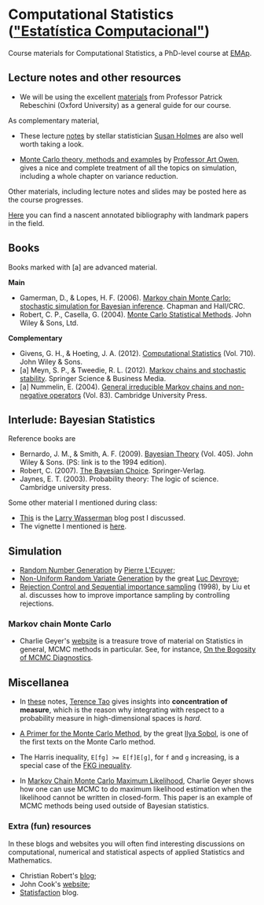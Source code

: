 # Computational Statistics (["Estatística Computacional"](https://emap.fgv.br/disciplina/doutorado/estatistica-computacional))

Course materials for Computational Statistics, a PhD-level course at [EMAp](http://emap.fgv.br/).

## Lecture notes and other resources

- We will be using the excellent [materials](http://www.stats.ox.ac.uk/~rebeschi/teaching/AdvSim/18/index.html) from Professor Patrick Rebeschini (Oxford University) as a general guide for our course. 

As complementary material,

- These lecture [notes](https://statweb.stanford.edu/~susan/courses/s227/)  by stellar statistician [Susan Holmes](https://statweb.stanford.edu/~susan/) are also well worth taking a look.

- [Monte Carlo theory, methods and examples](https://statweb.stanford.edu/~owen/mc/) by [Professor Art Owen](https://statweb.stanford.edu/~owen/), gives a nice and complete treatment of all the topics on simulation, including a whole chapter on variance reduction. 

Other materials, including lecture notes and slides may be posted here as the course progresses. 

[Here](https://github.com/maxbiostat/Computational_Statistics/blob/master/annotated_bibliography.md) you can find a nascent annotated bibliography with landmark papers in the field. 

## Books

Books marked with [a] are advanced material.

**Main**
- Gamerman, D., & Lopes, H. F. (2006). [Markov chain Monte Carlo: stochastic simulation for Bayesian inference](http://www.dme.ufrj.br/mcmc/). Chapman and Hall/CRC.
- Robert, C. P., Casella, G. (2004). [Monte Carlo Statistical Methods](https://www.researchgate.net/profile/Christian_Robert2/publication/2681158_Monte_Carlo_Statistical_Methods/links/00b49535ccaf6ccc8f000000/Monte-Carlo-Statistical-Methods.pdf). John Wiley & Sons, Ltd.

**Complementary**
- Givens, G. H., & Hoeting, J. A. (2012). [Computational Statistics](https://www.stat.colostate.edu/computationalstatistics/) (Vol. 710). John Wiley & Sons.
- [a] Meyn, S. P., & Tweedie, R. L. (2012). [Markov chains and stochastic stability](https://www.springer.com/gp/book/9781447132691). Springer Science & Business Media.
- [a] Nummelin, E. (2004). [General irreducible Markov chains and non-negative operators](https://www.cambridge.org/core/books/general-irreducible-markov-chains-and-nonnegative-operators/0557D49C011AA90B761FC854D5C14983) (Vol. 83). Cambridge University Press.



## Interlude: Bayesian Statistics

Reference books are 

- Bernardo, J. M., & Smith, A. F. (2009). [Bayesian Theory](https://statisticalsupportandresearch.files.wordpress.com/2019/03/josc3a9-m.-bernardo-adrian-f.-m.-smith-bayesian-theory-wiley-1994.pdf)  (Vol. 405). John Wiley & Sons. (PS: link is to the 1994 edition).
- Robert, C. (2007). [The Bayesian Choice](https://errorstatistics.files.wordpress.com/2016/03/robert-20071.pdf). Springer-Verlag.
- Jaynes, E. T. (2003). Probability theory: The logic of science. Cambridge university press.

Some other material I mentioned during class:

- [This](https://normaldeviate.wordpress.com/2012/11/17/what-is-bayesianfrequentist-inference/) is the [Larry Wasserman](http://www.stat.cmu.edu/~larry/) blog post I discussed. 
- The vignette I mentioned is [here](https://cran.r-project.org/web/packages/LaplacesDemon/vignettes/BayesianInference.pdf).


## Simulation

- [Random Number Generation](https://www.iro.umontreal.ca/~lecuyer/myftp/papers/handstat.pdf) by [Pierre L'Ecuyer](http://www-labs.iro.umontreal.ca/~lecuyer/);
- [Non-Uniform Random Variate Generation](http://www.nrbook.com/devroye/) by the great [Luc Devroye](http://luc.devroye.org/);
- [Rejection Control and Sequential importance sampling](http://stat.rutgers.edu/home/rongchen/publications/98JASA_rejection-control.pdf) (1998), by Liu et al. discusses how to improve importance sampling by controlling rejections.

### Markov chain Monte Carlo

- Charlie Geyer's [website](http://users.stat.umn.edu/~geyer/) is a treasure trove of material on Statistics in general, MCMC methods in particular. 
See, for instance, [On the Bogosity of MCMC Diagnostics](http://users.stat.umn.edu/~geyer/mcmc/diag.html). 


## Miscellanea

- In [these](https://terrytao.wordpress.com/2010/01/03/254a-notes-1-concentration-of-measure/) notes, [Terence Tao](https://en.wikipedia.org/wiki/Terence_Tao) gives insights into **concentration of measure**, which is the reason why integrating with respect to a probability measure in high-dimensional spaces is _hard_. 

- [A Primer for the Monte Carlo Method](https://archive.org/details/APrimerForTheMonteCarloMethod), by the great [Ilya Sobol](https://en.wikipedia.org/wiki/Ilya_M._Sobol), is one of the first texts on the Monte Carlo method.

- The Harris inequality, `E[fg] >= E[f]E[g]`, for `f` and `g` increasing, is a special case of the [FKG inequality](https://en.wikipedia.org/wiki/FKG_inequality). 

- In [Markov Chain Monte Carlo Maximum Likelihood](https://www.stat.umn.edu/geyer/f05/8931/c.pdf), Charlie Geyer shows how one can use MCMC to do maximum likelihood estimation when the likelihood cannot be written in closed-form.
This paper is an example of MCMC methods being used outside of Bayesian statistics.

### Extra (fun) resources

In these blogs and websites you will often find interesting discussions on computational, numerical and statistical aspects of applied Statistics and Mathematics.

- Christian Robert's [blog](https://xianblog.wordpress.com/);
- John Cook's [website](https://www.johndcook.com/blog/);
- [Statisfaction](https://statisfaction.wordpress.com/) blog.
